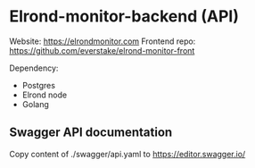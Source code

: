 # Elrond-monitor-backend (API)

Website: https://elrondmonitor.com Frontend repo: https://github.com/everstake/elrond-monitor-front

Dependency:
- Postgres
- Elrond node
- Golang

## Swagger API documentation

Copy content of ./swagger/api.yaml to https://editor.swagger.io/